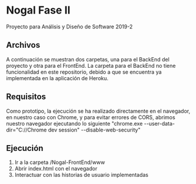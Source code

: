 # Nogal Fase II
Proyecto para Análisis y Diseño de Software 2019-2

## Archivos
A continuación se muestran dos carpetas, una para el BackEnd del proyecto y otra para el FrontEnd. La carpeta para el BackEnd no tiene funcionalidad en este repositorio, debido a que se encuentra ya implementada en la aplicación de Heroku.

## Requisitos
Como prototipo, la ejecución se ha realizado directamente en el navegador, en nuestro caso con Chrome, y para evitar errores de CORS, abrimos nuestro navegador ejecutando lo siguiente 
"chrome.exe --user-data-dir="C://Chrome dev session" --disable-web-security"

## Ejecución

1. Ir a la carpeta /Nogal-FrontEnd/www 
2. Abrir index.html con el navegador
3. Interactuar con las historias de usuario implementadas 